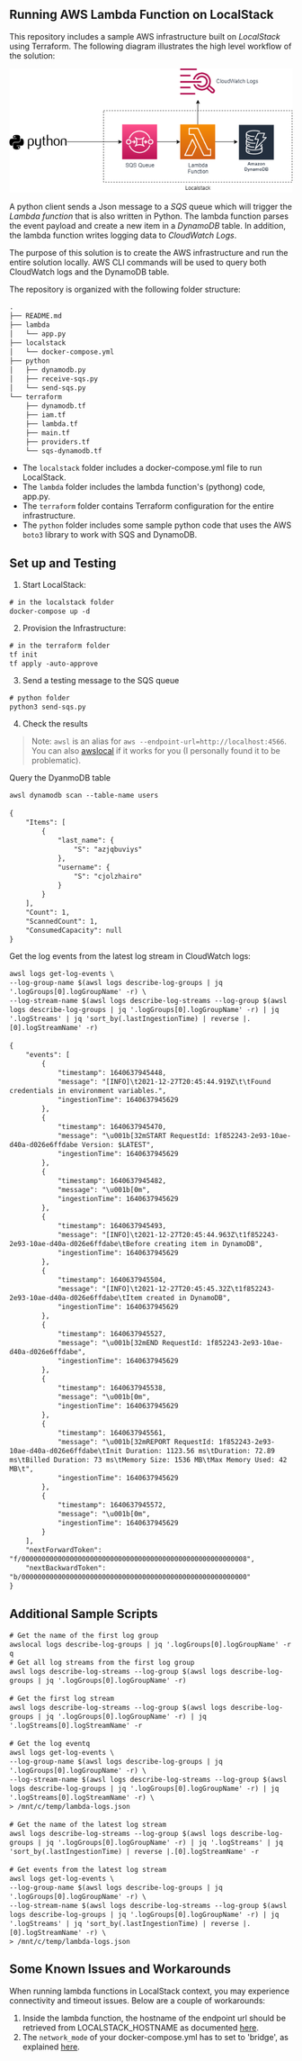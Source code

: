 ## Running AWS Lambda Function on LocalStack

This repository includes a sample AWS infrastructure built on *LocalStack* using Terraform. The following diagram illustrates the high level workflow of the solution:

![solution](./sqs-lambda-dyanmodb.png)

A python client sends a Json message to a *SQS* queue which will trigger the *Lambda function* that is also written in Python. The lambda function parses the event payload and create a new item in a *DynamoDB* table. In addition, the lambda function writes logging data to *CloudWatch Logs*.

The purpose of this solution is to create the AWS infrastructure and run the entire solution locally. AWS CLI commands will be used to query both CloudWatch logs and the DynamoDB table.  

The repository is organized with the following folder structure:
```
.
├── README.md
├── lambda
│   └── app.py
├── localstack
│   └── docker-compose.yml
├── python
│   ├── dynamodb.py
│   ├── receive-sqs.py
│   └── send-sqs.py
└── terraform
    ├── dynamodb.tf
    ├── iam.tf
    ├── lambda.tf
    ├── main.tf
    ├── providers.tf
    └── sqs-dynamodb.tf
```
- The `localstack` folder includes a docker-compose.yml file to run LocalStack. 
- The `lambda` folder includes the lambda function's (pythong) code, app.py.
- The `terraform` folder contains Terraform configuration for the entire infrastructure.
- The `python` folder includes some sample python code that uses the AWS `boto3` library to work with SQS and DynamoDB.

## Set up and Testing

1. Start LocalStack:
```
# in the localstack folder
docker-compose up -d
```

2. Provision the Infrastructure:
```
# in the terraform folder
tf init
tf apply -auto-approve
```

3. Send a testing message to the SQS queue
```
# python folder
python3 send-sqs.py
```
4. Check the results
> Note: `awsl` is an alias for `aws --endpoint-url=http://localhost:4566`. You can also [awslocal](https://github.com/localstack/awscli-local) if it works for you (I personally found it to be problematic).

Query the DyanmoDB table
```
awsl dynamodb scan --table-name users

{
    "Items": [
        {
            "last_name": {
                "S": "azjqbuviys"
            },
            "username": {
                "S": "cjolzhairo"
            }
        }
    ],
    "Count": 1,
    "ScannedCount": 1,
    "ConsumedCapacity": null
}

```
Get the log events from the latest log stream in CloudWatch logs:
```
awsl logs get-log-events \
--log-group-name $(awsl logs describe-log-groups | jq '.logGroups[0].logGroupName' -r) \
--log-stream-name $(awsl logs describe-log-streams --log-group $(awsl logs describe-log-groups | jq '.logGroups[0].logGroupName' -r) | jq '.logStreams' | jq 'sort_by(.lastIngestionTime) | reverse |.[0].logStreamName' -r)

{
    "events": [
        {
            "timestamp": 1640637945448,
            "message": "[INFO]\t2021-12-27T20:45:44.919Z\t\tFound credentials in environment variables.",
            "ingestionTime": 1640637945629
        },
        {
            "timestamp": 1640637945470,
            "message": "\u001b[32mSTART RequestId: 1f852243-2e93-10ae-d40a-d026e6ffdabe Version: $LATEST",
            "ingestionTime": 1640637945629
        },
        {
            "timestamp": 1640637945482,
            "message": "\u001b[0m",
            "ingestionTime": 1640637945629
        },
        {
            "timestamp": 1640637945493,
            "message": "[INFO]\t2021-12-27T20:45:44.963Z\t1f852243-2e93-10ae-d40a-d026e6ffdabe\tBefore creating item in DynamoDB",
            "ingestionTime": 1640637945629
        },
        {
            "timestamp": 1640637945504,
            "message": "[INFO]\t2021-12-27T20:45:45.32Z\t1f852243-2e93-10ae-d40a-d026e6ffdabe\tItem created in DynamoDB",
            "ingestionTime": 1640637945629
        },
        {
            "timestamp": 1640637945527,
            "message": "\u001b[32mEND RequestId: 1f852243-2e93-10ae-d40a-d026e6ffdabe",
            "ingestionTime": 1640637945629
        },
        {
            "timestamp": 1640637945538,
            "message": "\u001b[0m",
            "ingestionTime": 1640637945629
        },
        {
            "timestamp": 1640637945561,
            "message": "\u001b[32mREPORT RequestId: 1f852243-2e93-10ae-d40a-d026e6ffdabe\tInit Duration: 1123.56 ms\tDuration: 72.89 ms\tBilled Duration: 73 ms\tMemory Size: 1536 MB\tMax Memory Used: 42 MB\t",
            "ingestionTime": 1640637945629
        },
        {
            "timestamp": 1640637945572,
            "message": "\u001b[0m",
            "ingestionTime": 1640637945629
        }
    ],
    "nextForwardToken": "f/00000000000000000000000000000000000000000000000000000008",
    "nextBackwardToken": "b/00000000000000000000000000000000000000000000000000000000"
}
```

## Additional Sample Scripts
```
# Get the name of the first log group
awslocal logs describe-log-groups | jq '.logGroups[0].logGroupName' -r
q
# Get all log streams from the first log group
awsl logs describe-log-streams --log-group $(awsl logs describe-log-groups | jq '.logGroups[0].logGroupName' -r)

# Get the first log stream
awsl logs describe-log-streams --log-group $(awsl logs describe-log-groups | jq '.logGroups[0].logGroupName' -r) | jq '.logStreams[0].logStreamName' -r

# Get the log eventq
awsl logs get-log-events \
--log-group-name $(awsl logs describe-log-groups | jq '.logGroups[0].logGroupName' -r) \
--log-stream-name $(awsl logs describe-log-streams --log-group $(awsl logs describe-log-groups | jq '.logGroups[0].logGroupName' -r) | jq '.logStreams[0].logStreamName' -r) \
> /mnt/c/temp/lambda-logs.json

# Get the name of the latest log stream
awsl logs describe-log-streams --log-group $(awsl logs describe-log-groups | jq '.logGroups[0].logGroupName' -r) | jq '.logStreams' | jq 'sort_by(.lastIngestionTime) | reverse |.[0].logStreamName' -r

# Get events from the latest log stream
awsl logs get-log-events \
--log-group-name $(awsl logs describe-log-groups | jq '.logGroups[0].logGroupName' -r) \
--log-stream-name $(awsl logs describe-log-streams --log-group $(awsl logs describe-log-groups | jq '.logGroups[0].logGroupName' -r) | jq '.logStreams' | jq 'sort_by(.lastIngestionTime) | reverse |.[0].logStreamName' -r) \
> /mnt/c/temp/lambda-logs.json

```



## Some Known Issues and Workarounds
When running lambda functions in LocalStack context, you may experience connectivity and timeout issues. Below are a couple of workarounds:
1. Inside the lambda function, the hostname of the endpoint url should be retrieved from LOCALSTACK_HOSTNAME as documented [here](https://docs.localstack.cloud/localstack/configuration/).
2. The `network_mode` of your docker-compose.yml has to set to 'bridge', as explained [here](https://github.com/localstack/localstack/issues/2875).

